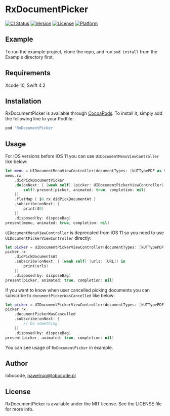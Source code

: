 # RxDocumentPicker

[![CI Status](https://img.shields.io/travis/pawelrup/RxDocumentPicker.svg?style=flat)](https://travis-ci.org/pawelrup/RxDocumentPicker)
[![Version](https://img.shields.io/cocoapods/v/RxDocumentPicker.svg?style=flat)](https://cocoapods.org/pods/RxDocumentPicker)
[![License](https://img.shields.io/cocoapods/l/RxDocumentPicker.svg?style=flat)](https://cocoapods.org/pods/RxDocumentPicker)
[![Platform](https://img.shields.io/cocoapods/p/RxDocumentPicker.svg?style=flat)](https://cocoapods.org/pods/RxDocumentPicker)

## Example

To run the example project, clone the repo, and run `pod install` from the Example directory first.

## Requirements

Xcode 10, Swift 4.2

## Installation

RxDocumentPicker is available through [CocoaPods](https://cocoapods.org). To install
it, simply add the following line to your Podfile:

```ruby
pod 'RxDocumentPicker'
```

## Usage

For iOS versions before iOS 11 you can use `UIDocumentMenuViewController` like below:

```swift
let menu = UIDocumentMenuViewController(documentTypes: [kUTTypePDF as String], in: .import)
menu.rx
	.didPickDocumentPicker
	.do(onNext: { [weak self] (picker: UIDocumentPickerViewController) in
		self?.present(picker, animated: true, completion: nil)
	})
	.flatMap { $0.rx.didPickDocumentAt }
	.subscribe(onNext: {
		print($0)
	})
	.disposed(by: disposeBag)
present(menu, animated: true, completion: nil)
```

`UIDocumentMenuViewController` is deprecated from iOS 11 so you need to use `UIDocumentPickerViewController` directly:

```swift
let picker = UIDocumentPickerViewController(documentTypes: [kUTTypePDF as String], in: .import)
picker.rx
	.didPickDocumentsAt
	.subscribe(onNext: { [weak self] (urls: [URL]) in
        print(urls)
	})
	.disposed(by: disposeBag)
present(picker, animated: true, completion: nil)
```

If you want to know when user cancelled picking documents you can subscribe to `documentPickerWasCancelled` like below:

```swift
let picker = UIDocumentPickerViewController(documentTypes: [kUTTypePDF as String], in: .import)
picker.rx
	.documentPickerWasCancelled
	.subscribe(onNext: {
		// Do something
	})
	.disposed(by: disposeBag)
present(picker, animated: true, completion: nil)
```

You can see usage of `RxDocumentPicker` in example.

## Author

lobocode, pawelrup@lobocode.pl

## License

RxDocumentPicker is available under the MIT license. See the LICENSE file for more info.
